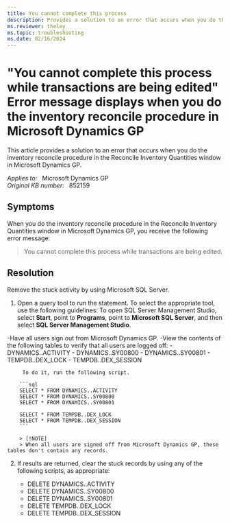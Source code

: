 ```yaml
---
title: You cannot complete this process
description: Provides a solution to an error that occurs when you do the inventory reconcile procedure in the Reconcile Inventory Quantities window in Microsoft Dynamics GP.
ms.reviewer: theley
ms.topic: troubleshooting
ms.date: 02/16/2024
---
```

# "You cannot complete this process while transactions are being edited" Error message displays when you do the inventory reconcile procedure in Microsoft Dynamics GP

This article provides a solution to an error that occurs when you do the inventory reconcile procedure in the Reconcile Inventory Quantities window in Microsoft Dynamics GP.

_Applies to:_ &nbsp; Microsoft Dynamics GP  
_Original KB number:_ &nbsp; 852159

## Symptoms

When you do the inventory reconcile procedure in the Reconcile Inventory Quantities window in Microsoft Dynamics GP, you receive the following error message:

> You cannot complete this process while transactions are being edited.

## Resolution

Remove the stuck activity by using Microsoft SQL Server.

1. Open a query tool to run the statement. To select the appropriate tool, use the following guidelines:
   To open SQL Server Management Studio, select **Start**, point to **Programs**, point to **Microsoft SQL Server**, and then select **SQL Server Management Studio**.

-Have all users sign out from Microsoft Dynamics GP.
-View the contents of the following tables to verify that all users are logged off:
         - DYNAMICS..ACTIVITY
         - DYNAMICS..SY00800
         - DYNAMICS..SY00801
         - TEMPDB..DEX_LOCK
         - TEMPDB..DEX_SESSION

         To do it, run the following script.

        ```sql
        SELECT * FROM DYNAMICS..ACTIVITY
        SELECT * FROM DYNAMICS..SY00800 
        SELECT * FROM DYNAMICS..SY00801 
        
        SELECT * FROM TEMPDB..DEX_LOCK 
        SELECT * FROM TEMPDB..DEX_SESSION
        ```

        > [!NOTE]
        > When all users are signed off from Microsoft Dynamics GP, these tables don't contain any records.

2. If results are returned, clear the stuck records by using any of the following scripts, as appropriate:

     - DELETE DYNAMICS..ACTIVITY
     - DELETE DYNAMICS..SY00800
     - DELETE DYNAMICS..SY00801
     - DELETE TEMPDB..DEX_LOCK
     - DELETE TEMPDB..DEX_SESSION
